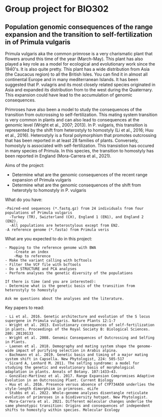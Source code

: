 # Group project for BIO302
## Population genomic consequences of the range expansion and the transition to self-fertilization in of Primula vulgaris

Primula vulgaris aka the common primrose is a very charismatic plant that flowers around this time of the year (March-May). This plant has also played 
a key role as a model for ecological and evolutionary work since the 1940's. It is also quite pretty. This plant has a wide distribution from Asia (the Caucacus region) to
all the British Isles. You can find it in almost all continental Europe and in many mediterranean Islands. It has been suggested that P. vulagris
and its most closely related species originated in Asia and expanded its distribution from to the west during the Quaternary. This expansion
could have lead to the accumulation of genomic consequences.

Primroses have also been a model to study the consequences of the transition from outcrossing to self-fertilization. This mating system transition
is very common in plants and can also lead to consequences at the genomic level (Wright et al., 2007; 2013). In P. vulgaris, this transition is represented by the shift from
heterostyly to homostyly (Li et al., 2016; Huu et al., 2016). Heterostyly is a floral polymorphism that promotes outcrossing that has been reported in 
at least 28 families of plants. Conversely, homostyly is associated with self-fertilization. This transistion has occured in many species of Primula. 
In this species, the transition to homostyly has been reported in England (Mora-Carrera et al., 2021).

Aims of the project:
- Determine what are the genomic consequences of the recent range expansion of Primula vulgaris
- Determine what are the genomic consequences of the shift from heterotyly to homostyly in P. vulgaris

What do you have:
```
-Paired-end sequences (*.fastq.gz) from 24 individuals from four populations of Primula vulgaris
  -Turkey (TR), Swizterland (CH), England 1 (EN1), and England 2 (EN2).
  -All populations are heterostylous except from EN2.
-A reference genome (*.fasta) from Primula veris 
```

What are you expected to do in this project:
```
- Mapping to the reference genome with BWA
	-Create an index
	-Map to reference
- Make the variant calling with bcftools
- Filter the VCF file with bcftools
- Do a STRUCTURE and PCA analyses
- Perform analyses the genetic diversity of the populations

If there is time (and you are interested):
- Determine what is the genetic basis of the transition from heterostyly to homostyly

Ask me questions about the analyses and the literature.

```

Key papers to read:
```
- Li et al. 2016. Genetic architecture and evolution of the S locus supergene in Primula vulgaris. Nature Plants 12:1-7
- Wright et al. 2013. Evolutionary consequences of self-fertilization in plants. Proceedings of the Royal Society B: Biological Sciences. 280: 20130133
- Wright et al. 2008. Genomic Consequences of Outcrossing and Selfing in Plants. 
- Laenen et al. 2018. Demography and mating system shape the genome-wide impact of purifying selection in Arabis alpina. 
- Bachmann et al. 2019. Genetic basis and timing of a major mating system shift in Capsella. New Phytologist, 224: 505-517 
- Sicard A, Lenhard M. 2011. The selfing syndrome: a model for studying the genetic and evolutionary basis of morphological adaptation in plants. Annals of Botany. 107:1433–43.
- González-Martínez et al. 2017. Range Expansion Compromises Adaptive Evolution in an Outcrossing Plant. Current Biology
- Huu et al. 2016. Presence versus absence of CYP734A50 underlies the style-length dimorphism in primroses. eLife
- Stubbs et al. 2022. Whole-genome analyses disentangle reticulate evolution of primroses in a biodiversity hotspot. New Phytologist.
- Mora-Carrera et al. 2021. Different molecular changes underlie the same phenotypic transition: Origins and consequences of independent shifts to homostyly within species. Molecular Ecology
```
